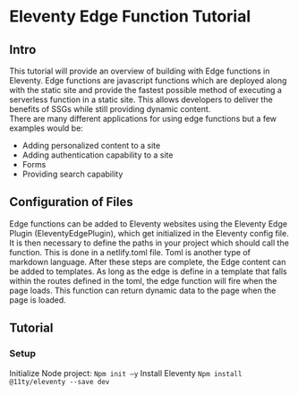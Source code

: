 # Eleventy Edge Function Tutorial

## Intro
This tutorial will provide an overview of building with Edge functions in Eleventy. Edge functions are javascript functions which are deployed along with the static site and provide the fastest possible method of executing a serverless function in a static site. This allows developers to deliver the benefits of SSGs while still providing dynamic content.  
There are many different applications for using edge functions but a few examples would be:
-	Adding personalized content to a site
-	Adding authentication capability to a site
-	Forms
-	Providing search capability

## Configuration of Files
Edge functions can be added to Eleventy websites using the Eleventy Edge Plugin (EleventyEdgePlugin), which get initialized in the Eleventy config file. 
It is then necessary to define the paths in your project which should call the function. This is done in a netlify.toml file. Toml is another type of markdown language. 
After these steps are complete, the Edge content can be added to templates. 
As long as the edge is define in a template that falls within the routes defined in the toml, the edge function will fire when the page loads. This function can return dynamic data to the page when the page is loaded. 

## Tutorial
### Setup
Initialize Node project:
   `Npm init –y`
Install Eleventy
   `Npm install @11ty/eleventy --save dev`



